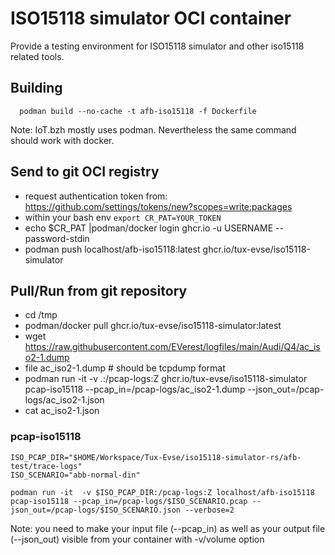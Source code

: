 # ISO15118 simulator OCI container

Provide a testing environment for ISO15118 simulator and other iso15118 related tools.

## Building

```
  podman build --no-cache -t afb-iso15118 -f Dockerfile
```
Note: IoT.bzh mostly uses podman. Nevertheless the same command should work with docker.

## Send to git OCI registry

* request authentication token from: https://github.com/settings/tokens/new?scopes=write:packages
* within your bash env ```export CR_PAT=YOUR_TOKEN```
* echo $CR_PAT |podman/docker login ghcr.io -u USERNAME --password-stdin
* podman push localhost/afb-iso15118:latest ghcr.io/tux-evse/iso15118-simulator

## Pull/Run from git repository
* cd /tmp
* podman/docker pull ghcr.io/tux-evse/iso15118-simulator:latest
* wget https://raw.githubusercontent.com/EVerest/logfiles/main/Audi/Q4/ac_iso2-1.dump
* file ac_iso2-1.dump # should be tcpdump format
* podman run -it  -v .:/pcap-logs:Z ghcr.io/tux-evse/iso15118-simulator pcap-iso15118 --pcap_in=/pcap-logs/ac_iso2-1.dump --json_out=/pcap-logs/ac_iso2-1.json
* cat ac_iso2-1.json


### pcap-iso15118

```
ISO_PCAP_DIR="$HOME/Workspace/Tux-Evse/iso15118-simulator-rs/afb-test/trace-logs"
ISO_SCENARIO="abb-normal-din"

podman run -it  -v $ISO_PCAP_DIR:/pcap-logs:Z localhost/afb-iso15118 pcap-iso15118 --pcap_in=/pcap-logs/$ISO_SCENARIO.pcap --json_out=/pcap-logs/$ISO_SCENARIO.json --verbose=2
```
Note: you need to make your input file (--pcap_in) as well as your output file (--json_out) visible from your container with -v/volume option

